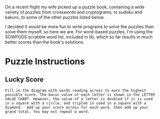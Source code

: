 On a recent flight my wife picked up a puzzle book, containing a wide variety of puzzles from crosswords and cryptograms, to sudoku and kakuro, to some of the other puzzles listed below.

I decided it would be more fun to write programs to solve the puzzles than solve them myself, so here we are.  For word-based puzzles, I'm using the SOWPODS scrabble word list, included in lib, which so far results in much better scores than the book's solutions.

# Puzzle Instructions

## Lucky Score

    Fill in the diagram with words reading across to earn the highest possible score. The basic value of each letter is shown in the LETTER VALUE CHART. However, the value of a letter is doubled if it is used in a square with a circle, and tripled in used in a square with a diamond.  Add up your score across for each word, then add up your grand total. You may not repeat a word.

